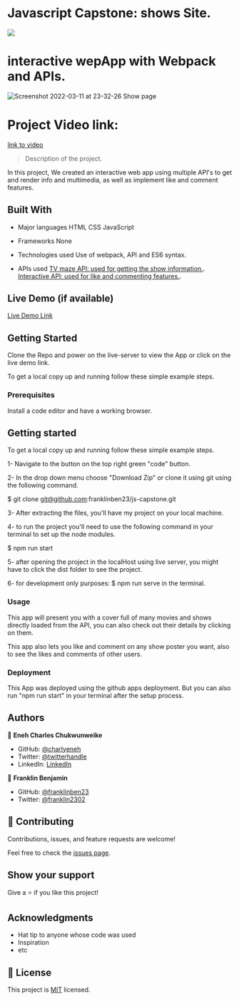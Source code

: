 # Javascript Capstone: shows Site.

![](https://img.shields.io/badge/Microverse-blueviolet)

# interactive wepApp with Webpack and APIs.

![Screenshot 2022-03-11 at 23-32-26 Show page](https://user-images.githubusercontent.com/68623189/158002619-8c98170c-ecf6-48d6-a8bd-86ff8a8bfaa0.png)

# Project Video link:
[link to video](https://user-images.githubusercontent.com/68623189/158003358-ba92e56a-75cc-48f0-a868-b63b157616b2.mp4)

> Description of the project.

In this project, We created an interactive web app using multiple API's to get and render info and multimedia, as well as implement like and comment features.

## Built With

- Major languages
  HTML
  CSS
  JavaScript

- Frameworks
  None

- Technologies used
  Use of webpack, API and ES6 syntax.

- APIs used
  [TV maze API: used for getting the show information.](https://www.tvmaze.com/api).
  [Interactive API: used for like and commenting features.](https://www.notion.so/Involvement-API-869e60b5ad104603aa6db59e08150270).

## Live Demo (if available)

[Live Demo Link](https://franklinben23.github.io/js-capstone/dist/)

## Getting Started

Clone the Repo and power on the live-server to view the App or click on the live demo link.

To get a local copy up and running follow these simple example steps.

### Prerequisites

Install a code editor and have a working browser.

## Getting started

To get a local copy up and running follow these simple example steps.

1- Navigate to the button on the top right green "code" button.

2- In the drop down menu choose "Download Zip" or clone it using git using the following command.

$ git clone git@github.com:franklinben23/js-capstone.git

3- After extracting the files, you'll have my project on your local machine.

4- to run the project you'll need to use the following command in your terminal to set up the node modules.

$ npm run start

5- after opening the project in the localHost using live server, you might have to click the dist folder to see the project.

6- for development only purposes: $ npm run serve in the terminal.

### Usage

This app will present you with a cover full of many movies and shows directly loaded from the API, you can also check out their details by clicking on them.

This app also lets you like and comment on any show poster you want, also to see the likes and comments of other users.

### Deployment

This App was deployed using the github apps deployment. But you can also run "npm run start" in your terminal after the setup process.

## Authors

👤 **Eneh Charles Chukwunweike**

- GitHub: [@charlyeneh](https://github.com/charlyeneh)
- Twitter: [@twitterhandle](https://twitter.com/ProgrammerBaby?s=09)
- LinkedIn: [LinkedIn](https://www.linkedin.com/in/charles-chukwunweike-eneh-5345a2147)

👤 **Franklin Benjamin**

- GitHub: [@franklinben23](https://github.com/franklinben23)
- Twitter: [@franklin2302](https://twitter.com/franklin2302)

## 🤝 Contributing

Contributions, issues, and feature requests are welcome!

Feel free to check the [issues page](https://github.com/franklinben23/js-capstone/issues).

## Show your support

Give a ⭐️ if you like this project!

## Acknowledgments

- Hat tip to anyone whose code was used
- Inspiration
- etc

## 📝 License

This project is [MIT](./MIT.md) licensed.
